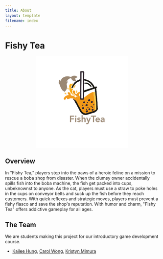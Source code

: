 ```yaml
---
title: About
layout: template
filename: index
--- 
```


# Fishy Tea

<img src="Assets/FishyTea.png" alt="logo" style="height: 300px; width:300px; display: block; margin-left: auto; margin-right: auto;"/>

## Overview

In "Fishy Tea," players step into the paws of a heroic feline on a mission to rescue a boba shop from disaster. When the clumsy owner accidentally spills fish into the boba machine, the fish get packed into cups, unbeknownst to anyone. As the cat, players must use a straw to poke holes in the cups on conveyor belts and suck up the fish before they reach customers. With quick reflexes and strategic moves, players must prevent a fishy fiasco and save the shop's reputation. With humor and charm, "Fishy Tea" offers addictive gameplay for all ages.

## The Team

We are students making this project for our introductory game development course.

* [Kailee Hung](https://kaileehung.github.io/), [Carol Wong](https://carolwong492.github.io/), [Kristyn Mimura](https://kristyn-mimura.github.io/)
